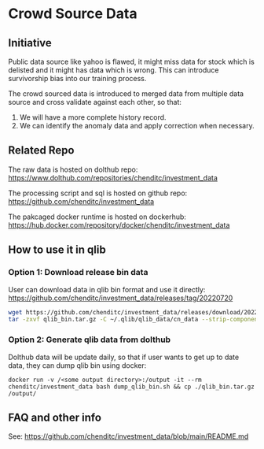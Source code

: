 # Crowd Source Data

## Initiative
Public data source like yahoo is flawed, it might miss data for stock which is delisted and it might has data which is wrong. This can introduce survivorship bias into our training process.

The crowd sourced data is introduced to merged data from multiple data source and cross validate against each other, so that:
1. We will have a more complete history record.
2. We can identify the anomaly data and apply correction when necessary.

## Related Repo
The raw data is hosted on dolthub repo: https://www.dolthub.com/repositories/chenditc/investment_data

The processing script and sql is hosted on github repo: https://github.com/chenditc/investment_data

The pakcaged docker runtime is hosted on dockerhub: https://hub.docker.com/repository/docker/chenditc/investment_data

## How to use it in qlib
### Option 1: Download release bin data
User can download data in qlib bin format and use it directly: https://github.com/chenditc/investment_data/releases/tag/20220720
```bash
wget https://github.com/chenditc/investment_data/releases/download/20220720/qlib_bin.tar.gz
tar -zxvf qlib_bin.tar.gz -C ~/.qlib/qlib_data/cn_data --strip-components=2
```

### Option 2: Generate qlib data from dolthub
Dolthub data will be update daily, so that if user wants to get up to date data, they can dump qlib bin using docker:
```
docker run -v /<some output directory>:/output -it --rm chenditc/investment_data bash dump_qlib_bin.sh && cp ./qlib_bin.tar.gz /output/
```

## FAQ and other info
See: https://github.com/chenditc/investment_data/blob/main/README.md
